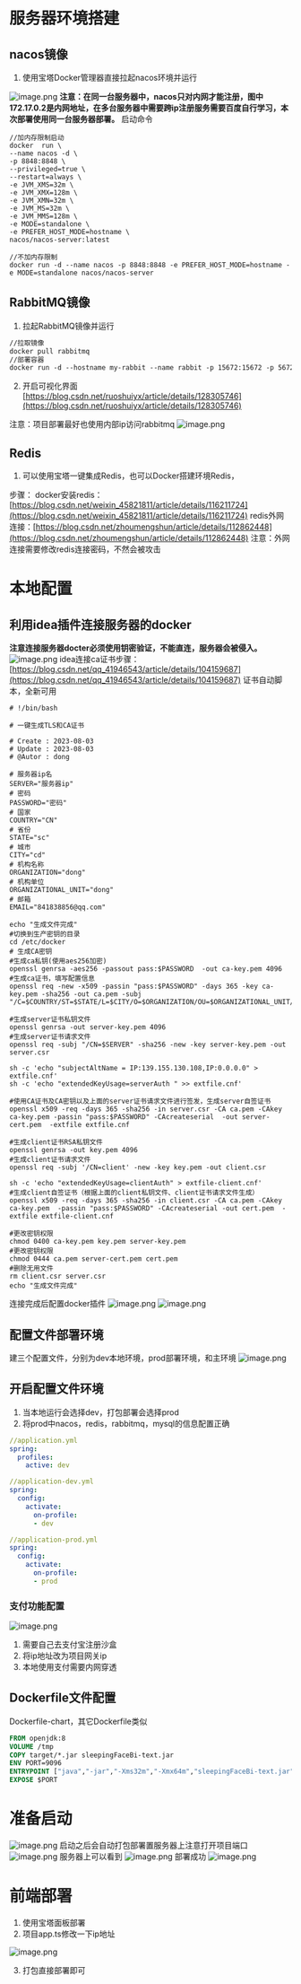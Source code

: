 # 服务器环境搭建
## nacos镜像

1. 使用宝塔Docker管理器直接拉起nacos环境并运行

![image.png](https://cdn.nlark.com/yuque/0/2023/png/34904406/1690988243495-9747837c-ed5d-4c46-9783-0b195a047cbc.png#averageHue=%23faf9f9&clientId=u4534810f-0ee5-4&from=paste&height=106&id=uff567e64&originHeight=133&originWidth=1225&originalType=binary&ratio=1.25&rotation=0&showTitle=false&size=21249&status=done&style=none&taskId=u68467bd9-5ee3-4abd-811e-0c0a16cc0de&title=&width=980)
**注意：在同一台服务器中，nacos只对内网才能注册，图中172.17.0.2是内网地址，在多台服务器中需要跨ip注册服务需要百度自行学习，本次部署使用同一台服务器部署。**
启动命令
```shell
//加内存限制启动
docker  run \
--name nacos -d \
-p 8848:8848 \
--privileged=true \
--restart=always \
-e JVM_XMS=32m \
-e JVM_XMX=128m \
-e JVM_XMN=32m \
-e JVM_MS=32m \
-e JVM_MMS=128m \
-e MODE=standalone \
-e PREFER_HOST_MODE=hostname \
nacos/nacos-server:latest

```
```shell
//不加内存限制
docker run -d --name nacos -p 8848:8848 -e PREFER_HOST_MODE=hostname -e MODE=standalone nacos/nacos-server
```
## RabbitMQ镜像

1. 拉起RabbitMQ镜像并运行
```dockerfile
//拉取镜像
docker pull rabbitmq
//部署容器
docker run -d --hostname my-rabbit --name rabbit -p 15672:15672 -p 5672:5672 rabbitmq

```

2. 开启可视化界面[https://blog.csdn.net/ruoshuiyx/article/details/128305746](https://blog.csdn.net/ruoshuiyx/article/details/128305746)

注意：项目部署最好也使用内部ip访问rabbitmq
![image.png](https://cdn.nlark.com/yuque/0/2023/png/34904406/1690990479320-8ba75d5e-f8a1-4b15-b4a0-2256dd6071d5.png#averageHue=%23fafafa&clientId=u4534810f-0ee5-4&from=paste&height=47&id=ubc07ef9a&originHeight=59&originWidth=1203&originalType=binary&ratio=1.25&rotation=0&showTitle=false&size=7557&status=done&style=none&taskId=u30a08e93-aeb6-4a18-8aab-31258bfd7bb&title=&width=962.4)
## Redis

1. 可以使用宝塔一键集成Redis，也可以Docker搭建环境Redis，

步骤：
docker安装redis：[https://blog.csdn.net/weixin_45821811/article/details/116211724](https://blog.csdn.net/weixin_45821811/article/details/116211724)
redis外网连接：[https://blog.csdn.net/zhoumengshun/article/details/112862448](https://blog.csdn.net/zhoumengshun/article/details/112862448)
注意：外网连接需要修改redis连接密码，不然会被攻击
# 本地配置
## 利用idea插件连接服务器的docker
**注意连接服务器docter必须使用钥密验证，不能直连，服务器会被侵入。**
![image.png](https://cdn.nlark.com/yuque/0/2023/png/34904406/1690988014546-95a95c2b-10f0-4c09-afc6-9b30810913cd.png#averageHue=%233d4043&clientId=u4534810f-0ee5-4&from=paste&height=682&id=u47c89202&originHeight=852&originWidth=1316&originalType=binary&ratio=1.25&rotation=0&showTitle=false&size=58216&status=done&style=none&taskId=ub9be01a7-4c4b-409d-be5b-7c0da916980&title=&width=1052.8)
idea连接ca证书步骤：[https://blog.csdn.net/qq_41946543/article/details/104159687](https://blog.csdn.net/qq_41946543/article/details/104159687)
证书自动脚本，全新可用
```shell
# !/bin/bash

# 一键生成TLS和CA证书

# Create : 2023-08-03
# Update : 2023-08-03
# @Autor : dong

# 服务器ip名
SERVER="服务器ip"
# 密码
PASSWORD="密码"
# 国家
COUNTRY="CN"
# 省份
STATE="sc"
# 城市
CITY="cd"
# 机构名称
ORGANIZATION="dong"
# 机构单位
ORGANIZATIONAL_UNIT="dong"
# 邮箱
EMAIL="841838856@qq.com"

echo "生成文件完成"
#切换到生产密钥的目录
cd /etc/docker 
# 生成CA密钥
#生成ca私钥(使用aes256加密)
openssl genrsa -aes256 -passout pass:$PASSWORD  -out ca-key.pem 4096
#生成ca证书，填写配置信息
openssl req -new -x509 -passin "pass:$PASSWORD" -days 365 -key ca-key.pem -sha256 -out ca.pem -subj "/C=$COUNTRY/ST=$STATE/L=$CITY/O=$ORGANIZATION/OU=$ORGANIZATIONAL_UNIT/CN=$SERVER/emailAddress=$EMAIL"

#生成server证书私钥文件
openssl genrsa -out server-key.pem 4096
#生成server证书请求文件
openssl req -subj "/CN=$SERVER" -sha256 -new -key server-key.pem -out server.csr

sh -c 'echo "subjectAltName = IP:139.155.130.108,IP:0.0.0.0" > extfile.cnf'
sh -c 'echo "extendedKeyUsage=serverAuth " >> extfile.cnf'

#使用CA证书及CA密钥以及上面的server证书请求文件进行签发，生成server自签证书
openssl x509 -req -days 365 -sha256 -in server.csr -CA ca.pem -CAkey ca-key.pem -passin "pass:$PASSWORD" -CAcreateserial  -out server-cert.pem  -extfile extfile.cnf

#生成client证书RSA私钥文件
openssl genrsa -out key.pem 4096
#生成client证书请求文件
openssl req -subj '/CN=client' -new -key key.pem -out client.csr

sh -c 'echo "extendedKeyUsage=clientAuth" > extfile-client.cnf'
#生成client自签证书（根据上面的client私钥文件、client证书请求文件生成）
openssl x509 -req -days 365 -sha256 -in client.csr -CA ca.pem -CAkey ca-key.pem  -passin "pass:$PASSWORD" -CAcreateserial -out cert.pem  -extfile extfile-client.cnf

#更改密钥权限
chmod 0400 ca-key.pem key.pem server-key.pem
#更改密钥权限
chmod 0444 ca.pem server-cert.pem cert.pem
#删除无用文件
rm client.csr server.csr
echo "生成文件完成"
```
连接完成后配置docker插件
![image.png](https://cdn.nlark.com/yuque/0/2023/png/34904406/1691135229518-faa4182d-72fd-4bda-a931-e95ee1bd4772.png#averageHue=%233e464f&clientId=u6dd29d8c-3f08-4&from=paste&height=213&id=uead4fae8&originHeight=266&originWidth=401&originalType=binary&ratio=1.25&rotation=0&showTitle=false&size=19936&status=done&style=none&taskId=u36e91e36-2683-4e98-8318-2fad82c45c4&title=&width=320.8)
![image.png](https://cdn.nlark.com/yuque/0/2023/png/34904406/1691135262332-1c2c000c-508b-45b8-aad2-0c4ad36147e1.png#averageHue=%233d4144&clientId=u6dd29d8c-3f08-4&from=paste&height=643&id=u5e08b8d3&originHeight=804&originWidth=1290&originalType=binary&ratio=1.25&rotation=0&showTitle=false&size=55682&status=done&style=none&taskId=u44a8ecc0-2f10-408f-a39a-7a6cc13aa25&title=&width=1032)
## 配置文件部署环境
建三个配置文件，分别为dev本地环境，prod部署环境，和主环境
![image.png](https://cdn.nlark.com/yuque/0/2023/png/34904406/1690988113026-29066cec-fe1f-4a5c-9966-af6c4eda57fc.png#averageHue=%233d4144&clientId=u4534810f-0ee5-4&from=paste&height=140&id=uf180c098&originHeight=175&originWidth=309&originalType=binary&ratio=1.25&rotation=0&showTitle=false&size=7356&status=done&style=none&taskId=u1c31b2f4-31c3-41f0-92eb-c47d78a26c0&title=&width=247.2)
## 开启配置文件环境

1. 当本地运行会选择dev，打包部署会选择prod
2. 将prod中nacos，redis，rabbitmq，mysql的信息配置正确
```yaml
//application.yml
spring:
  profiles:
    active: dev

```
```yaml
//application-dev.yml
spring:
  config:
    activate:
      on-profile: 
      - dev

```
```yaml
//application-prod.yml
spring:
  config:
    activate:
      on-profile: 
      - prod

```
### 支付功能配置
![image.png](https://cdn.nlark.com/yuque/0/2023/png/34904406/1691135675817-edbf4914-8cd3-40e4-8441-3475d3b3dfc3.png#averageHue=%236b6746&clientId=u6dd29d8c-3f08-4&from=paste&height=393&id=u6c3f1b5d&originHeight=491&originWidth=1587&originalType=binary&ratio=1.25&rotation=0&showTitle=false&size=83860&status=done&style=none&taskId=u31539811-a60f-47b8-897b-a5d4b5877ff&title=&width=1269.6)

1. 需要自己去支付宝注册沙盒
2. 将ip地址改为项目网关ip
3. 本地使用支付需要内网穿透
## Dockerfile文件配置
Dockerfile-chart，其它Dockerfile类似
```dockerfile
FROM openjdk:8
VOLUME /tmp
COPY target/*.jar sleepingFaceBi-text.jar
ENV PORT=9096
ENTRYPOINT ["java","-jar","-Xms32m","-Xmx64m","sleepingFaceBi-text.jar","--spring.profiles.active=prod"]
EXPOSE $PORT

```

# 准备启动
![image.png](https://cdn.nlark.com/yuque/0/2023/png/34904406/1691135561545-884f067c-a487-4119-a614-6b3a565004af.png#averageHue=%233e464f&clientId=u6dd29d8c-3f08-4&from=paste&height=198&id=ufb0aa383&originHeight=248&originWidth=448&originalType=binary&ratio=1.25&rotation=0&showTitle=false&size=19326&status=done&style=none&taskId=u87cca3e6-d4d5-4938-a6bd-07b7d8fae71&title=&width=358.4)
启动之后会自动打包部署置服务器上注意打开项目端口
![image.png](https://cdn.nlark.com/yuque/0/2023/png/34904406/1691135541280-5e2416f9-d460-4529-a2fb-9d64737838b6.png#averageHue=%233c4043&clientId=u6dd29d8c-3f08-4&from=paste&height=425&id=u60cb8bc1&originHeight=531&originWidth=1857&originalType=binary&ratio=1.25&rotation=0&showTitle=false&size=41088&status=done&style=none&taskId=u2d6a0a3f-bfb7-4faf-a0f2-8dd5c3c4e6e&title=&width=1485.6)
服务器上可以看到
![image.png](https://cdn.nlark.com/yuque/0/2023/png/34904406/1691135847292-c09effa7-f06f-420b-949a-04095296584b.png#averageHue=%23f8f8f8&clientId=u1cd29890-8342-4&from=paste&height=286&id=u512cb92e&originHeight=358&originWidth=1104&originalType=binary&ratio=1.25&rotation=0&showTitle=false&size=50887&status=done&style=none&taskId=u3c57c361-7939-40fa-a229-7c477bfecc5&title=&width=883.2)
部署成功
![image.png](https://cdn.nlark.com/yuque/0/2023/png/34904406/1691135875563-e6f00ea7-c6dd-4d5f-ba6b-b421e1717ceb.png#averageHue=%23f7f7f7&clientId=u1cd29890-8342-4&from=paste&height=802&id=u44e08426&originHeight=1002&originWidth=1875&originalType=binary&ratio=1.25&rotation=0&showTitle=false&size=64971&status=done&style=none&taskId=u1c8a948c-6af8-4d0a-b729-919a19de504&title=&width=1500)

# 前端部署

1. 使用宝塔面板部署
2. 项目app.ts修改一下ip地址

![image.png](https://cdn.nlark.com/yuque/0/2023/png/34904406/1691136425272-0a1dd3b6-9cc8-4c88-a28f-b197e5004e5d.png#averageHue=%23756e44&clientId=u7e480584-0eb3-4&from=paste&height=373&id=ubc60a550&originHeight=466&originWidth=1730&originalType=binary&ratio=1.25&rotation=0&showTitle=false&size=96566&status=done&style=none&taskId=u15c74bac-7cb3-4f70-ae04-b70a11e26cb&title=&width=1384)

3. 打包直接部署即可
